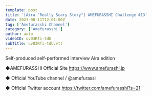 ```yaml
---
template: post
title: '[Aira "Really Scary Story"] AMEFURASSHI Challenge #13'
date: 2023-08-11T12:01:00Z
tag: ['Amefurasshi Channel']
category: ['Amefurasshi']
author: auto 
videoID: uv03Rfi-tdU
subTitle: uv03Rfi-tdU.vtt
---
```

Self-produced self-performed interview Aira edition

◆AMEFURASSHI Official Site
https://www.amefurashi.jp

◆ Official YouTube channel
 / @amefurassi

◆ Official Twitter account
https://twitter.com/amefurasshi?s=21
